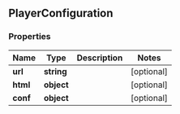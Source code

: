 ## PlayerConfiguration

### Properties
Name | Type | Description | Notes
------------ | ------------- | ------------- | -------------
**url** | **string** |  | [optional] 
**html** | **object** |  | [optional] 
**conf** | **object** |  | [optional] 


